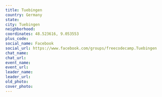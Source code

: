 ```yaml
---
title: Tuebingen
country: Germany
state: 
city: Tuebingen
neighborhood: 
coordinates: 48.523616, 9.053553
plus_code:
social_name: Facebook
social_url: https://www.facebook.com/groups/freecodecamp.Tuebingen
chat_name:
chat_url:
event_name:
event_url:
leader_name:
leader_url:
old_photo: 
cover_photo:
---
```

